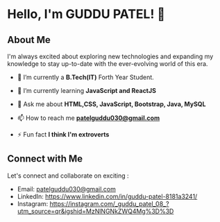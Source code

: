 
# Hello, I'm GUDDU PATEL! 👋

## About Me

I'm always excited about exploring new technologies and expanding my knowledge to stay up-to-date with the ever-evolving world of this era.

- 🔭 I’m currently a **B.Tech(IT)** Forth Year Student.

- 🌱 I’m currently learning **JavaScript and ReactJS**

- 💬 Ask me about **HTML,CSS, JavaScript, Bootstrap, Java, MySQL**

- 📫 How to reach me **patelguddu030@gmail.com**

- ⚡ Fun fact **I think I'm extroverts**

## Connect with Me

Let's connect and collaborate on exciting :

- Email: patelguddu030@gmail.com
- LinkedIn: https://www.linkedin.com/in/guddu-patel-8181a3241/
- Instagram: https://instagram.com/_guddu_patel_08_?utm_source=qr&igshid=MzNlNGNkZWQ4Mg%3D%3D


